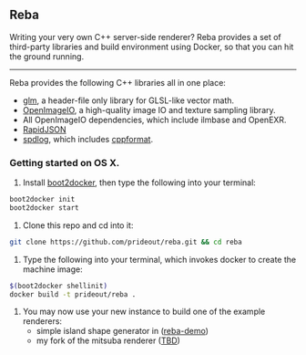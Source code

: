 ## Reba

Writing your very own C++ server-side renderer?  Reba provides a set of third-party libraries and build environment using Docker, so that you can hit the ground running.

<!--div style="
    width:300px;
    border:solid 1px black;
    border-radius:10px;
    padding:5px"><div style="
        border:solid 1px black;
        background: #eee;
        border-radius:10px;
        padding:5px"><b style="padding:0">Your Awesome Teapot Renderer</b>
    </div><div style="
        margin-top: 5px;
        background: #eed;
        border:solid 1px black;
        border-radius:10px;
        padding:5px"><b style="
            ">Reba</b>
        <div>OpenImageIO, glm, ...</div></div><div style="
            margin-top: 5px;
            border:solid 1px black;
            border-radius:10px;
            background: #eee;
            padding:5px"><b style="
                ">Docker</b></div></div-->

---

Reba provides the following C++ libraries all in one place:
- [glm](https://github.com/g-truc/glm), a header-file only library for GLSL-like vector math.
- [OpenImageIO](https://github.com/OpenImageIO/oiio), a high-quality image IO and texture sampling library.
- All OpenImageIO dependencies, which include ilmbase and OpenEXR.
- [RapidJSON](https://github.com/miloyip/rapidjson)
- [spdlog](https://github.com/gabime/spdlog), which includes [cppformat](https://github.com/cppformat/cppformat).

### Getting started on OS X.

1. Install [boot2docker](https://github.com/boot2docker/osx-installer/releases/latest), then type the following into your terminal:
```bash
boot2docker init
boot2docker start
```
1. Clone this repo and cd into it:
```bash
git clone https://github.com/prideout/reba.git && cd reba
```
1. Type the following into your terminal, which invokes docker to create the machine image:
```bash
$(boot2docker shellinit)
docker build -t prideout/reba .
```
1. You may now use your new instance to build one of the example renderers:
    - simple island shape generator in ([reba-demo](https://github.com/prideout/reba-island))
    - my fork of the mitsuba renderer ([TBD]())
